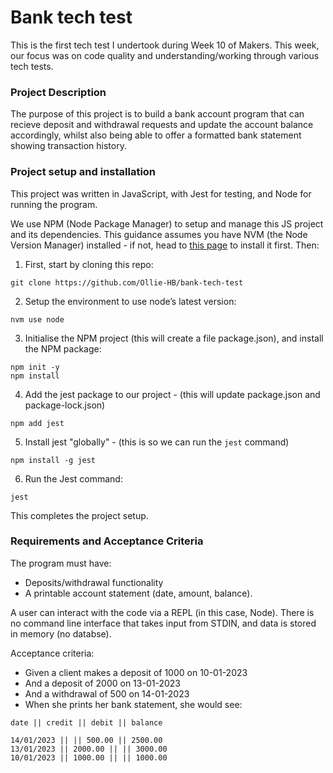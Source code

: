 # Bank tech test

This is the first tech test I undertook during Week 10 of Makers. This week, our focus was on code quality and understanding/working through various tech tests.

### Project Description

The purpose of this project is to build a bank account program that can recieve deposit and withdrawal requests and update the account balance accordingly, whilst also being able to offer a formatted bank statement showing transaction history.

### Project setup and installation

This project was written in JavaScript, with Jest for testing, and Node for running the program.

We use NPM (Node Package Manager) to setup and manage this JS project and its dependencies. This guidance assumes you have NVM (the Node Version Manager) installed - if not, head to [this page](https://github.com/nvm-sh/nvm#installing-and-updating) to install it first. Then:

1. First, start by cloning this repo:
```
git clone https://github.com/Ollie-HB/bank-tech-test
```
2. Setup the environment to use node’s latest version:
```
nvm use node
```
3. Initialise the NPM project (this will create a file package.json), and install the NPM package:
```
npm init -y
npm install
```
4. Add the jest package to our project - (this will update package.json and package-lock.json)
```
npm add jest
```
5. Install jest "globally" - (this is so we can run the `jest` command)
```
npm install -g jest
```
6. Run the Jest command:
```
jest
```
This completes the project setup.
### Requirements and Acceptance Criteria

The program must have:

- Deposits/withdrawal functionality
- A printable account statement (date, amount, balance).

 A user can interact with the code via a REPL (in this case, Node). There is no command line interface that takes input from STDIN, and data is stored in memory (no databse).

 Acceptance criteria:

- Given a client makes a deposit of 1000 on 10-01-2023
- And a deposit of 2000 on 13-01-2023
- And a withdrawal of 500 on 14-01-2023
- When she prints her bank statement, she would see:

 ```
date || credit || debit || balance

14/01/2023 || || 500.00 || 2500.00
13/01/2023 || 2000.00 || || 3000.00
10/01/2023 || 1000.00 || || 1000.00
 ```
